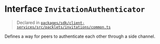 # Interface `InvitationAuthenticator`
> Declared in [`packages/sdk/client-services/src/packlets/invitations/common.ts`](.)

Defines a way for peers to authenticate each other through a side channel.
